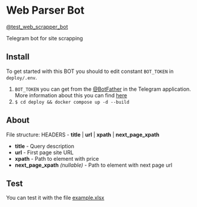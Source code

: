# Web Parser Bot

[@test_web_scrapper_bot](https://t.me/test_web_scrapper_bot)

Telegram bot for site scrapping


## Install
To get started with this BOT you should to edit constant `BOT_TOKEN` in `deploy/.env`.
1. `BOT_TOKEN` you can get from the [@BotFather](https://t.me/BotFather) in the Telegram application.  
More information about this you can find [here](https://core.telegram.org/bots/tutorial)
2. `$ cd deploy && docker compose up -d --build`

## About
File structure: HEADERS - **title** | **url** | **xpath** | **next_page_xpath**  
* **title** - Query description
* **url** - First page site URL
* **xpath** - Path to element with price
* **next_page_xpath** *(nullable)* - Path to element with next page url 

## Test

You can test it with the file [example.xlsx](https://raw.githubusercontent.com/NormanwOw/TEST.Web-parser-bot/refs/heads/main/example.xlsx)
